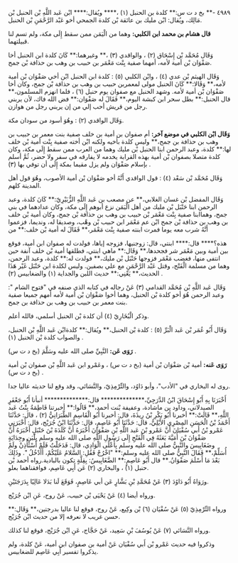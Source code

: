 ٤٩٨٩ -** بخ د ت س:** كلدة بن الحنبل (١) ،**** ويُقال:**** ابْن عَبد اللَّهِ بْن الحنبل بْن مَالِك، ويُقال: ابْن مليك بن عائقة بْن كلدة الجمحي أخو عَبْد الرَّحْمَنِ بْن الحنبل.

**قال هشام بن محمد ابن الكلبي:** وهما من الْيَمَن ممن سقط إِلَى مكة، ولم تسم لنا قبيلتهما.

وَقَال مُحَمَّد بْن إِسْحَاق (٢) ، والواقدي (٣) ،** وغيرهما:** كَانَ كلدة ابن الحنبل أخا صَفْوَان بْن أمية لأمه، أمهما صفية بِنْت مَعْمَر بن حبيب بن وهب بن حذافة بْن جمح.

وَقَال الهيثم بْن عدي (٤) ، وابْن الكلبي (٥) : كلدة ابن الحنبل ابْن أخي صَفْوَان بْن أمية لأمه،** وَقَالا:** كَانَ الحنبل مولى لمعمربن حبيب بن وهب بن حذافة بْن جمح، وكان أخا صَفْوَان بْن أمية لأمه. وشهد الحنبل مع صفوان يوم حنبل (٦) ، فلما انهزم المسلمون،** قال الحنبل:** بطل سحر ابن كبشة اليوم،** فَقَالَ له صَفْوَان:** فض الله فاك، لأن يربني رجل من قريش أحب إلي من إن يربني رجل من هوازن.

وَقَال الواقدي (٢) : وهُوَ أسود من سودان مكة.

**وَقَال ابْن الكلبي في موضع آخر:** أم صفوان بن أمية بن خلف صفية بنت معمر بن حبيب بن وهب بن حذافة بن جمح،** وليس كلدة بأخيه ولكنه ابْن أخته صفية بِنْت أمية بْن خلف لها:** كلدة، وعبد الرحمن ابنا الحنبل بْن مليك وهما من العرب ممن سقط إِلَى مكة، وكان كلدة متصلا بصفوان بْن أمية بهذه القرابة يخدمه لا يفارقه في سفر ولا حضر، ثُمَّ أسلم بإسلام صَفْوَان ولم يزل مقيما بمكة إِلَى أن توفي بها (٣) .

وَقَال مُحَمَّد بْن سَعْد (٤) : قول الواقدي أَنَّهُ أخو صَفْوَان بْن أمية الأصوب، وهُوَ قول أهل المدينة كلهم.

وَقَال المفضل بْن غسان الغلابي،** عن مصعب بن عَبد اللَّهِ الزُّبَيْرِيّ:** كَانَ كلدة، وعبد الرحمن ابنا حَنْبَل بْن مليك من أهل الْيَمَن نزع أبوهم إِلَى مكة، وكان عدادهما في بني جمح، وهماابنا صفية بِنْت مَعْمَر بْن حبيب بن وهب بن حذافة بْن جمح، وكان أمية بْن خلف بن وهب بن حذافة بْن جمح ابْن عم مَعْمَر ابن حبيب بْن وهْب، وصديقا له، ونديما، فزعموا أَنَّهُ شرب معه يوما فمرت ابنته صفية بِنْت مَعْمَر،** فَقَالَ له أمية بْن خلف:** من

هذه؟**** قال:**** ابنتي، قال: زوجنيها، فزوجه إياها، فولدت له صفوان ابن أمية، فوقع بين أمية وبين مَعْمَر شر فجحدها،** وَقَال:** ماهي ابنتي، فطلقها أمية بْن خلف آنفة حين انتفى منها، فغضب مَعْمَر فزوجها حَنْبَل بْن مليك،** فولدت له:** كلدة، وعبد الرحمن، وهما من مسلمة الْفَتْح، وقتل عَبْد الرَّحْمَنِ مع علي بصفين. وليس لكلدة ابن حَنْبَل غَيْر هَذَا الحديث،** يَعْنِي:** حديث اللبن والجداية (١) والضغابيس (٢) .

وَقَال عَبد اللَّهِ بْن مُحَمَّد القدامي (٣) عَنْ رجاله في كتابه الذي صنفه في "فتوح الشام ": وعبد الرحمن هُوَ أخو كلدة بْن الحنبل، وهما أخوا صَفْوَان بْن أمية لأمه أمهم جميعا صفية بنت معمر بن حبيب بن وهب بن حذافة بن جمح.

وذكر الْبُخَارِيّ (٤) أن كلدة بْن الحنبل أسلمي، فالله أعلم.

وَقَال أَبُو عُمَر بْن عَبد الْبَرِّ (٥) : كلدة بْن الحنبل،** ويُقال:** كلدةابْن عَبد اللَّهِ بْن الحنبل، والصواب كلدة بْن الحنبل (١) .

**رَوَى عَن:** النَّبِيِّ صلى الله عليه وسَلَّمَ (بخ د ت س) .

**رَوَى عَنه:** أمية بْن صَفْوَان بْن أمية (بخ د ت س) ، وعَمْرو ابن عَبد اللَّهِ بْن صفوان بْن أمية (بخ د ت س) .

روى له البخاري في "الأدب"، وأبو دَاوُد، والتِّرْمِذِيّ، والنَّسَائي، وقد وقع لنا حديثه عاليا جدا.

أَخْبَرَنَا بِهِ أَبُو إِسْحَاقَ ابْنُ الدَّرَجِيِّ،************** قال:************** أنبأنا أَبُو جَعْفَرٍ الصيدلاني، وداود بن ماشادة، وعفيفة بْنت أحمد،** قَالُوا:** أخبرتنا فَاطِمَةُ بِنْتُ عَبد اللَّهِ،** قَالَتْ:** أخبرنا أَبُو بَكْرِ بْنُ رِيذَةَ، قال: أخبرنا أَبُو الْقَاسِمِ الطَّبَرَانِيُّ (٢) ، قال: حَدَّثَنَا أَحْمَدُ بْنُ الْحَسَنِ المِصْرِي الأَيْلِيُّ، قال: حَدَّثَنَا أَبُو عَاصِمٍ، قال: حَدَّثَنَا ابْنُ جُرَيْج، قال: أَخْبَرَنِي عَمْرو بْنُ أَبي سُفْيَانَ أَنَّ عَمْرو بْنَ عَبد اللَّهِ بْنِ صَفْوَانَ أَخْبَرَهُ أَنَّ كَلَدَةَ بْنَ حَنْبَلٍ أَخْبَرَهُ أَنَّ صَفْوَانَ بْنَ أُمَيَّةَ بَعَثَهُ فِي الْفَتْحِ إِلَى رَسُولِ اللَّهِ صلى الله عليه وسلم بِلَبَنٍ وجِدَايَةٍ وضَغَابِيسَ والنَّبِيُّ صلى الله عليه وسلم بِأَعْلَى الْوَادِي، قال: فَدَخَلْتُ فَلَمْ أَسْتَأْذِنْ ولَمْ أُسَلِّمْ،** فَقَالَ النَّبِيُّ صلى الله عليه وسلم:** "اخْرُجْ فَقُلِ: السَّلامُ عَلَيْكُمْ، أَأَدْخُلُ ". وذَلِكَ بَعْدَ مَا أَسْلَمَ صَفْوَانُ.** قال أَبُو عَاصِمٍ:** الضَّغَابِيسُ: بِقِلَّةٍ تكون بالبادية.رواه أحمد بْن حنبل (١) ، والبخاري (٢) عَن أَبِي عَاصِم، فوافقناهما بعلو.

ورَوَاهُ أَبُو دَاوُدَ (٣) عَنْ مُحَمَّدِ بْنِ بَشَّارٍ عَن أبي عَاصِمٍ، فَوَقَعَ لَنا بَدَلا عَالِيًا بِدَرَجَتَيْنِ.

ورواه أيضا (٤) عَنْ يَحْيَى بْن حبيب، عَنْ روح، عَنِ ابْن جُرَيْج.

ورواه التِّرْمِذِيّ (٥) عَنْ سُفْيَان (٦) بْن وكِيع، عَنْ روح، فوقع لنا عاليا بدرجتين،** وَقَال:** حسن غريب لا نعرفه إلا من حديث ابْن جُرَيْج.

ورواه النَّسَائي (٧) عَنْ يُوسُفَ بْنِ سَعِيد، عَنْ حَجَّاج، عَنِ ابْن جُرَيْج، فوقع لنا كذلك.

وذكروا فيه حديث عَمْرو بْن أَبي سُفْيَان عَنْ أمية بن صفوان ابن أمية، عَنْ كلدة، ولم يذكروا تفسير أَبِي عَاصِم للضغابيس.